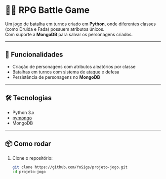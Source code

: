 # 🧙‍♂️ RPG Battle Game

Um jogo de batalha em turnos criado em **Python**, onde diferentes classes (como Druida e Fada) possuem atributos únicos.  
Com suporte a **MongoDB** para salvar os personagens criados.

---

## 🚀 Funcionalidades
- Criação de personagens com atributos aleatórios por classe  
- Batalhas em turnos com sistema de ataque e defesa  
- Persistência de personagens no **MongoDB**  

---

## 🛠️ Tecnologias
- Python 3.x  
- [pymongo](https://pymongo.readthedocs.io/en/stable/)  
- MongoDB  

---

## 📦 Como rodar
1. Clone o repositório:
   ```bash
   git clone https://github.com/YoSigs/projeto-jogo.git
   cd projeto-jogo
